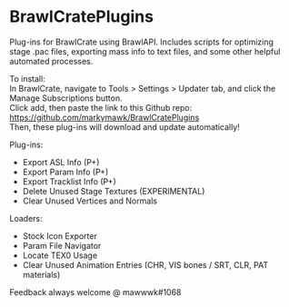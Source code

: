 # BrawlCratePlugins
Plug-ins for BrawlCrate using BrawlAPI. Includes scripts for optimizing stage .pac files, exporting mass info to text files, and some other helpful automated processes.

To install:  
In BrawlCrate, navigate to Tools > Settings > Updater tab, and click the Manage Subscriptions button.  
Click add, then paste the link to this Github repo: https://github.com/markymawk/BrawlCratePlugins  
Then, these plug-ins will download and update automatically!  

Plug-ins:
- Export ASL Info (P+)
- Export Param Info (P+)
- Export Tracklist Info (P+)
- Delete Unused Stage Textures (EXPERIMENTAL)
- Clear Unused Vertices and Normals

Loaders:
- Stock Icon Exporter
- Param File Navigator
- Locate TEX0 Usage
- Clear Unused Animation Entries (CHR, VIS bones / SRT, CLR, PAT materials)

Feedback always welcome @ mawwwk#1068
